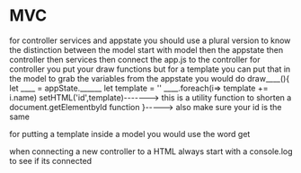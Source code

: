 # MVC
for controller services and appstate you should use a plural version to know the distinction between the model
start with model then the appstate then controller then services then connect the app.js to the controller 
for controller you put your draw functions but for a template you can put that in the model
to grab the variables from the appstate you would do 
draw____(){
  let ____ = appState.______
  let template = ''
  ____.foreach(i=> template += i.name)
  setHTML('id',template)-------> this is a utility function to shorten a document.getElementbyId function
}-----> also make sure your id is the same

for putting a template inside a model you would use the word get

when connecting a new controller to a HTML always start with a console.log to see if its connected

